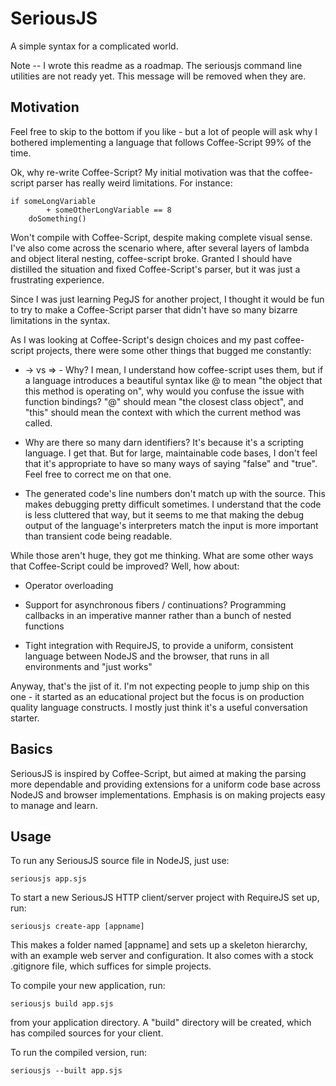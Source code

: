 SeriousJS
=========

A simple syntax for a complicated world.

Note -- I wrote this readme as a roadmap.  The seriousjs command line utilities
are not ready yet.  This message will be removed when they are.


## Motivation

Feel free to skip to the bottom if you like - but a lot of people will ask
why I bothered implementing a language that follows Coffee-Script 99% of the
time.

Ok, why re-write Coffee-Script?  My initial motivation was that 
the coffee-script parser has really weird limitations.  For instance:

    if someLongVariable
            + someOtherLongVariable == 8
        doSomething()
        
Won't compile with Coffee-Script, despite making complete visual sense.  I've
also come across the scenario where, after several layers of lambda and 
object literal nesting, coffee-script broke.  Granted I should have distilled
the situation and fixed Coffee-Script's parser, but it was just a frustrating
experience.

Since I was just learning PegJS for another project, I thought it would be fun 
to try to make a Coffee-Script parser that didn't have so many bizarre 
limitations in the syntax.

As I was looking at Coffee-Script's design choices and my past coffee-script
projects, there were some other things that bugged me constantly:

* -> vs => - Why?  I mean, I understand how coffee-script uses them, but if
  a language introduces a beautiful syntax like @ to mean "the object that
  this method is operating on", why would you confuse the issue with 
  function bindings?  "@" should mean "the closest class object", and "this"
  should mean the context with which the current method was called.
  
* Why are there so many darn identifiers?  It's because it's a scripting 
  language.  I get that.  But for large, maintainable code bases, I don't
  feel that it's appropriate to have so many ways of saying "false" and "true".
  Feel free to correct me on that one.
  
* The generated code's line numbers don't match up with the source.  This makes
  debugging pretty difficult sometimes.  I understand that the code is less
  cluttered that way, but it seems to me that making the debug output of
  the language's interpreters match the input is more important than
  transient code being readable.
  
While those aren't huge, they got me thinking.  What are some other ways that
Coffee-Script could be improved?  Well, how about:

* Operator overloading

* Support for asynchronous fibers / continuations?  Programming callbacks in
  an imperative manner rather than a bunch of nested functions
  
* Tight integration with RequireJS, to provide a uniform, consistent language
  between NodeJS and the browser, that runs in all environments and 
  "just works"
  
Anyway, that's the jist of it.  I'm not expecting people to jump ship on this
one - it started as an educational project but the focus is on production
quality language constructs.  I mostly just think it's a useful conversation 
starter.


## Basics

SeriousJS is inspired by Coffee-Script, but aimed at making the parsing more 
dependable and providing extensions for a uniform code base across NodeJS and 
browser implementations.  Emphasis is on making projects easy to manage and
learn.


Usage
-----

To run any SeriousJS source file in NodeJS, just use:

    seriousjs app.sjs

To start a new SeriousJS HTTP client/server project with RequireJS set up, run:

    seriousjs create-app [appname]
    
This makes a folder named [appname] and sets up a skeleton hierarchy, with an
example web server and configuration.  It also comes with a stock .gitignore
file, which suffices for simple projects.

To compile your new application, run:

    seriousjs build app.sjs
    
from your application directory.  A "build" directory will be created, which
has compiled sources for your client.

To run the compiled version, run:

    seriousjs --built app.sjs



